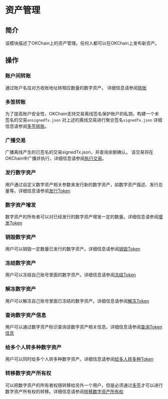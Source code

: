 # 资产管理

## 简介

该模块描述了OKChain上的资产管理。任何人都可以在OKChain上发布新资产。

## 操作

### 账户间转账
通过账户名往对方收账地址转相应数量的数字资产。
详细信息请参阅[转账](../getting-start/command/send.md#转账)

### 多签转账
为了提高账户安全性，OKChain支持交易离线签名保护账户的私钥。构建一个未签名的交易```unsignedTx.json```
对上述的离线交易进行聚合签名```signedTx.json```
详细信息请参阅[多签转账](../getting-start/command/send.md#21-p1-p2-p3)。

### 广播交易
广播离线产生的已签名的交易signedTx.json，并查询余额确认。
该交易将在OKChain中广播并执行，详细信息请参阅[执行交易](../getting-start/command/send.md#24-signedtxjson)。


### 发行数字资产
用户通过自定义数字资产相关参数来发行新的数字资产，如数字资产描述、发行总量等。详细信息请参阅[发行Token](../getting-start/command/token.md#1-token) 

### 数字资产增发
数字资产的所有者可以对已经发行的数字资产增发一定的数量。详细信息请参阅[增发Token](../getting-start/command/token.md#2-token)

### 销毁数字资产
用户可以销毁一定数量已发行的数字资产。详细信息请参阅[销毁Token](../getting-start/command/token.md#3-token)

### 冻结数字资产
用户可以冻结自己账号里面的数字资产。详细信息请参阅[冻结Token](../getting-start/command/token.md#4-token)

### 解冻数字资产
用户可以解冻自己账号里面已冻结的数字资产。详细信息请参阅[解冻Token](../getting-start/command/token.md#5-token)

### 查询数字资产信息
用户可以通过数字资产标识查询该数字资产相关信息。详细信息请参阅[查询Token信息](../getting-start/command/token.md#6-token)

### 给多个人转多种数字资产
用户可以同时给多个人转多种数字资产。详细信息请参阅[给多人转多种Token](../getting-start/command/token.md#7-token)

### 转移数字资产所有权
可以把数字资产的所有者权限转移给另外一个用户，但是必须通过[多签](../getting-start/command/send.md#21-p1-p2-p3)才可以进行数字资产所有权的转移。详细信息请参阅[转移数字资产所有权](../getting-start/command/token.md#8-token)
